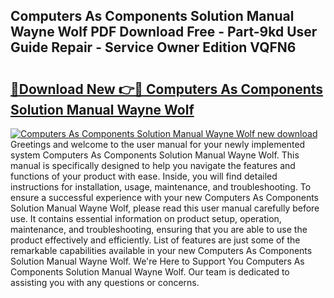## Computers As Components Solution Manual Wayne Wolf PDF Download Free - Part-9kd User Guide Repair - Service Owner Edition VQFN6

# <h2><a href="http://bc73586.oget.top/?id=Computers+As+Components+Solution+Manual+Wayne+Wolf">🔗Download New 👉🔴 Computers As Components Solution Manual Wayne Wolf</a></h2>

[![Computers As Components Solution Manual Wayne Wolf new download](https://i.imgur.com/5g1atiW.png)](http://bc73586.oget.top/?id=Computers+As+Components+Solution+Manual+Wayne+Wolf)
Greetings and welcome to the user manual for your newly implemented system Computers As Components Solution Manual Wayne Wolf. This manual is specifically designed to help you navigate the features and functions of your product with ease. Inside, you will find detailed instructions for installation, usage, maintenance, and troubleshooting. To ensure a successful experience with your new Computers As Components Solution Manual Wayne Wolf, please read this user manual carefully before use. It contains essential information on product setup, operation, maintenance, and troubleshooting, ensuring that you are able to use the product effectively and efficiently. List of features are just some of the remarkable capabilities available in your new Computers As Components Solution Manual Wayne Wolf. We're Here to Support You Computers As Components Solution Manual Wayne Wolf. Our team is dedicated to assisting you with any questions or concerns.
